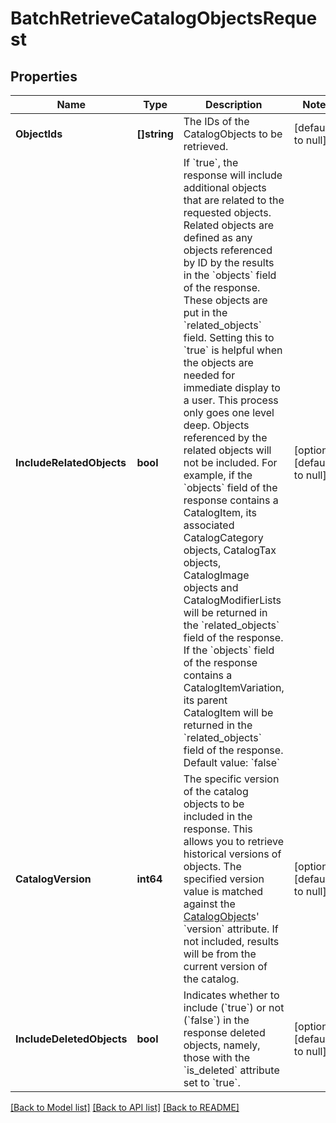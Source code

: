 # BatchRetrieveCatalogObjectsRequest

## Properties

 Name                      | Type         | Description                                                                                                                                                                                                                                                                                                                                                                                                                                                                                                                                                                                                                                                                                                                                                                                                                                                                                                                                                                                                                 | Notes                        
---------------------------|--------------|-----------------------------------------------------------------------------------------------------------------------------------------------------------------------------------------------------------------------------------------------------------------------------------------------------------------------------------------------------------------------------------------------------------------------------------------------------------------------------------------------------------------------------------------------------------------------------------------------------------------------------------------------------------------------------------------------------------------------------------------------------------------------------------------------------------------------------------------------------------------------------------------------------------------------------------------------------------------------------------------------------------------------------|------------------------------
 **ObjectIds**             | **[]string** | The IDs of the CatalogObjects to be retrieved.                                                                                                                                                                                                                                                                                                                                                                                                                                                                                                                                                                                                                                                                                                                                                                                                                                                                                                                                                                              | [default to null]            
 **IncludeRelatedObjects** | **bool**     | If &#x60;true&#x60;, the response will include additional objects that are related to the requested objects. Related objects are defined as any objects referenced by ID by the results in the &#x60;objects&#x60; field of the response. These objects are put in the &#x60;related_objects&#x60; field. Setting this to &#x60;true&#x60; is helpful when the objects are needed for immediate display to a user. This process only goes one level deep. Objects referenced by the related objects will not be included. For example,  if the &#x60;objects&#x60; field of the response contains a CatalogItem, its associated CatalogCategory objects, CatalogTax objects, CatalogImage objects and CatalogModifierLists will be returned in the &#x60;related_objects&#x60; field of the response. If the &#x60;objects&#x60; field of the response contains a CatalogItemVariation, its parent CatalogItem will be returned in the &#x60;related_objects&#x60; field of the response.  Default value: &#x60;false&#x60; | [optional] [default to null] 
 **CatalogVersion**        | **int64**    | The specific version of the catalog objects to be included in the response.  This allows you to retrieve historical versions of objects. The specified version value is matched against the [CatalogObject](entity:CatalogObject)s&#x27; &#x60;version&#x60; attribute. If not included, results will be from the current version of the catalog.                                                                                                                                                                                                                                                                                                                                                                                                                                                                                                                                                                                                                                                                           | [optional] [default to null] 
 **IncludeDeletedObjects** | **bool**     | Indicates whether to include (&#x60;true&#x60;) or not (&#x60;false&#x60;) in the response deleted objects, namely, those with the &#x60;is_deleted&#x60; attribute set to &#x60;true&#x60;.                                                                                                                                                                                                                                                                                                                                                                                                                                                                                                                                                                                                                                                                                                                                                                                                                                | [optional] [default to null] 

[[Back to Model list]](../README.md#documentation-for-models) [[Back to API list]](../README.md#documentation-for-api-endpoints) [[Back to README]](../README.md)


